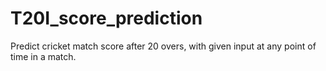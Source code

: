 # T20I_score_prediction
Predict cricket match score after 20 overs, with given input at any point of time in a match.
